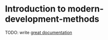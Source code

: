 # Introduction to modern-development-methods

TODO: write [great documentation](http://jacobian.org/writing/what-to-write/)

